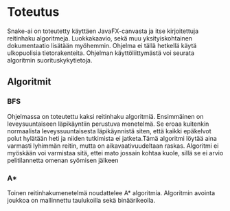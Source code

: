 # Toteutus
Snake-ai on toteutetty käyttäen JavaFX-canvasta ja itse kirjoitettuja
reitinhaku algoritmeja.
Luokkakaavio, sekä muu yksityiskohtainen dokumentaatio lisätään myöhemmin.
Ohjelma ei tällä hetkellä käytä ulkopuolisia tietorakenteita.
Ohjelman käyttöliittymästä voi seurata algoritmin suorituskykytietoja.

## Algoritmit
### BFS
Ohjelmassa on toteutettu kaksi reitinhaku algoritmiä. Ensimmäinen on
leveysuuntaiseen läpikäyntiin perustuva menetelmä. Se eroaa kuitenkin normaalista
leveyssuuntaisesta läpikäynnistä siten, että kaikki epäkelvot
polut hylätään heti ja niiden tutkimista ei jatketa.Tämä algoritmi löytää
aina varmasti lyhimmän reitin, mutta on aikavaativuudeltaan raskas. Algoritmi
ei myöskään voi varmistaa sitä, ettei mato jossain kohtaa kuole, sillä se
ei arvio pelitilannetta omenan syömisen jälkeen

### A*
Toinen reitinhakumenetelmä noudattelee A* algoritmia. Algoritmin avointa
joukkoa on mallinnettu taulukoilla sekä binäärikeolla.
